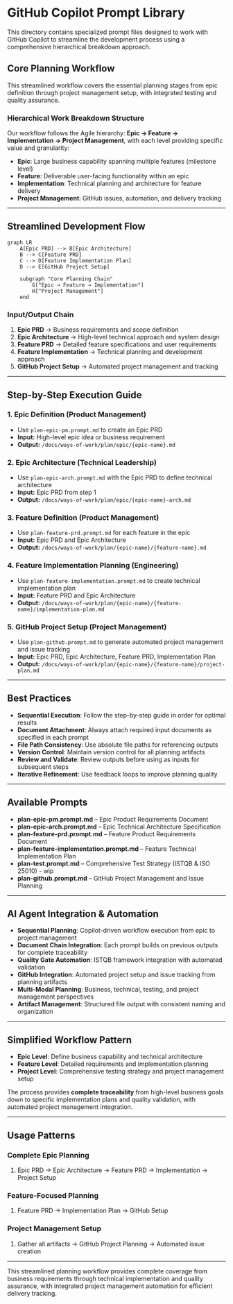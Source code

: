 # GitHub Copilot Prompt Library

This directory contains specialized prompt files designed to work with GitHub Copilot to streamline the development process using a comprehensive hierarchical breakdown approach.

## Core Planning Workflow

This streamlined workflow covers the essential planning stages from epic definition through project management setup, with integrated testing and quality assurance.

### Hierarchical Work Breakdown Structure

Our workflow follows the Agile hierarchy: **Epic → Feature → Implementation → Project Management**, with each level providing specific value and granularity:

- **Epic**: Large business capability spanning multiple features (milestone level)
- **Feature**: Deliverable user-facing functionality within an epic  
- **Implementation**: Technical planning and architecture for feature delivery
- **Project Management**: GitHub issues, automation, and delivery tracking

---

## Streamlined Development Flow

```mermaid
graph LR
    A[Epic PRD] --> B[Epic Architecture]
    B --> C[Feature PRD] 
    C --> D[Feature Implementation Plan]
    D --> E[GitHub Project Setup]
    
    subgraph "Core Planning Chain"
        G["Epic → Feature → Implementation"]
        H["Project Management"]
    end
```

### Input/Output Chain

1. **Epic PRD** → Business requirements and scope definition
2. **Epic Architecture** → High-level technical approach and system design
3. **Feature PRD** → Detailed feature specifications and user requirements
4. **Feature Implementation** → Technical planning and development approach
5. **GitHub Project Setup** → Automated project management and tracking

---

## Step-by-Step Execution Guide

### 1. Epic Definition (Product Management)

- Use `plan-epic-pm.prompt.md` to create an Epic PRD
- **Input:** High-level epic idea or business requirement
- **Output:** `/docs/ways-of-work/plan/epic/{epic-name}.md`

### 2. Epic Architecture (Technical Leadership)

- Use `plan-epic-arch.prompt.md` with the Epic PRD to define technical architecture
- **Input:** Epic PRD from step 1
- **Output:** `/docs/ways-of-work/plan/epic/{epic-name}-arch.md`

### 3. Feature Definition (Product Management)

- Use `plan-feature-prd.prompt.md` for each feature in the epic
- **Input:** Epic PRD and Epic Architecture
- **Output:** `/docs/ways-of-work/plan/{epic-name}/{feature-name}.md`

### 4. Feature Implementation Planning (Engineering)

- Use `plan-feature-implementation.prompt.md` to create technical implementation plan
- **Input:** Feature PRD and Epic Architecture
- **Output:** `/docs/ways-of-work/plan/{epic-name}/{feature-name}/implementation-plan.md`

### 5. GitHub Project Setup (Project Management)

- Use `plan-github.prompt.md` to generate automated project management and issue tracking
- **Input:** Epic PRD, Epic Architecture, Feature PRD, Implementation Plan
- **Output:** `/docs/ways-of-work/plan/{epic-name}/{feature-name}/project-plan.md`

---

## Best Practices

- **Sequential Execution**: Follow the step-by-step guide in order for optimal results
- **Document Attachment**: Always attach required input documents as specified in each prompt
- **File Path Consistency**: Use absolute file paths for referencing outputs
- **Version Control**: Maintain version control for all planning artifacts
- **Review and Validate**: Review outputs before using as inputs for subsequent steps
- **Iterative Refinement**: Use feedback loops to improve planning quality

---

## Available Prompts

- **plan-epic-pm.prompt.md** – Epic Product Requirements Document
- **plan-epic-arch.prompt.md** – Epic Technical Architecture Specification  
- **plan-feature-prd.prompt.md** – Feature Product Requirements Document
- **plan-feature-implementation.prompt.md** – Feature Technical Implementation Plan
- **plan-test.prompt.md** – Comprehensive Test Strategy (ISTQB & ISO 25010) - wip
- **plan-github.prompt.md** – GitHub Project Management and Issue Planning

---

## AI Agent Integration & Automation

- **Sequential Planning**: Copilot-driven workflow execution from epic to project management
- **Document Chain Integration**: Each prompt builds on previous outputs for complete traceability
- **Quality Gate Automation**: ISTQB framework integration with automated validation
- **GitHub Integration**: Automated project setup and issue tracking from planning artifacts
- **Multi-Modal Planning**: Business, technical, testing, and project management perspectives
- **Artifact Management**: Structured file output with consistent naming and organization

---

## Simplified Workflow Pattern

- **Epic Level**: Define business capability and technical architecture
- **Feature Level**: Detailed requirements and implementation planning  
- **Project Level**: Comprehensive testing strategy and project management setup

The process provides **complete traceability** from high-level business goals down to specific implementation plans and quality validation, with automated project management integration.

---

## Usage Patterns

### Complete Epic Planning

1. Epic PRD → Epic Architecture → Feature PRD → Implementation → Project Setup

### Feature-Focused Planning

1. Feature PRD → Implementation Plan → GitHub Setup

### Project Management Setup

1. Gather all artifacts → GitHub Project Planning → Automated issue creation

---

This streamlined planning workflow provides complete coverage from business requirements through technical implementation and quality assurance, with integrated project management automation for efficient delivery tracking.
